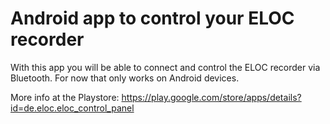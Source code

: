 
# Android app to control your ELOC recorder

With this app you will be able to connect and control the ELOC recorder via Bluetooth. For now that only works on Android devices.

More info at the Playstore:
https://play.google.com/store/apps/details?id=de.eloc.eloc_control_panel

